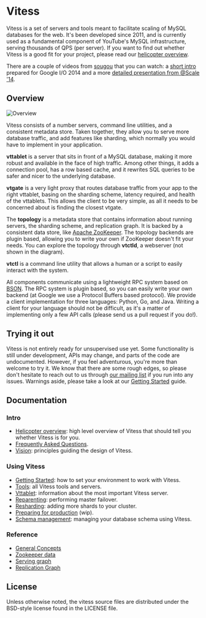 # Vitess

Vitess is a set of servers and tools meant to facilitate scaling of MySQL
databases for the web. It's been developed since 2011, and is currently used as
a fundamental component of YouTube's MySQL infrastructure, serving thousands of
QPS (per server). If you want to find out whether Vitess is a good fit for your
project, please read our [helicopter
overview](https://github.com/youtube/vitess/blob/master/doc/HelicopterOverview.markdown).

There are a couple of videos from [sougou](https://github.com/sougou) that you can watch:
a [short intro](http://youtu.be/midJ6b1LkA0) prepared for Google I/O 2014
and a more [detailed presentation from @Scale '14](http://youtu.be/5yDO-tmIoXY).

## Overview

![Overview](https://raw.githubusercontent.com/youtube/vitess/master/doc/VitessOverview.png)

Vitess consists of a number servers, command line utilities, and a consistent
metadata store. Taken together, they allow you to serve more database traffic,
and add features like sharding, which normally you would have to implement in your
application.

**vttablet** is a server that sits in front of a MySQL database, making it more
robust and available in the face of high traffic. Among other things, it adds a
connection pool, has a row based cache, and it rewrites SQL queries to be safer
and nicer to the underlying database.

**vtgate** is a very light proxy that routes database traffic from your app to the
right vttablet, basing on the sharding scheme, latency required, and health of
the vttablets. This allows the client to be very simple, as all it needs to be
concerned about is finding the closest vtgate.

The **topology** is a metadata store that contains information about running
servers, the sharding scheme, and replication graph. It is backed by a
consistent data store, like [Apache ZooKeeper](http://zookeeper.apache.org/).
The topology backends are plugin based, allowing you to write your own if
ZooKeeper doesn't fit your needs. You can explore the topology through
**vtctld**, a webserver (not shown in the diagram).

**vtctl** is a command line utility that allows a human or a script to easily
interact with the system.

All components communicate using a lightweight RPC system based on
[BSON](http://bsonspec.org/). The RPC system is plugin based, so you can easily
write your own backend (at Google we use a Protocol Buffers based protocol). We
provide a client implementation for three languages: Python, Go, and Java.
Writing a client for your language should not be difficult, as it's a matter of
implementing only a few API calls (please send us a pull request if you do!).

## Trying it out

Vitess is not entirely ready for unsupervised use yet. Some functionality is
still under development, APIs may change, and parts of the code are
undocumented. However, if you feel adventurous, you're more than welcome to try
it. We know that there are some rough edges, so please don't hesitate to reach out
to us through [our mailing list](https://groups.google.com/forum/#!forum/vitess)
if you run into any issues. Warnings aside, please take a look at our [Getting
Started](https://github.com/youtube/vitess/blob/master/doc/GettingStarted.markdown)
guide.

## Documentation

### Intro
 * [Helicopter overview](https://github.com/youtube/vitess/blob/master/doc/HelicopterOverview.markdown):
     high level overview of Vitess that should tell you whether Vitess is for you.
 * [Frequently Asked Questions](https://github.com/youtube/vitess/blob/master/doc/FAQ.markdown).
 * [Vision](https://github.com/youtube/vitess/blob/master/doc/Vision.markdown):
     principles guiding the design of Vitess.

### Using Vitess

 * [Getting Started](https://github.com/youtube/vitess/blob/master/doc/GettingStarted.markdown):
     how to set your environment to work with Vitess.
 * [Tools](https://github.com/youtube/vitess/blob/master/doc/Tools.markdown):
     all Vitess tools and servers.
 * [Vttablet](https://github.com/youtube/vitess/blob/master/doc/Vttablet.markdown):
     information about the most important Vitess server.
 * [Reparenting](https://github.com/youtube/vitess/blob/master/doc/Reparenting.markdown):
     performing master failover.
 * [Resharding](https://github.com/youtube/vitess/blob/master/doc/Resharding.markdown):
     adding more shards to your cluster.
 * [Preparing for production](https://github.com/youtube/vitess/blob/master/doc/Production.markdown) (wip).
 * [Schema management](https://github.com/youtube/vitess/blob/master/doc/SchemaManagement.markdown):
     managing your database schema using Vitess.

### Reference

 * [General Concepts](https://github.com/youtube/vitess/blob/master/doc/Concepts.markdown)
 * [Zookeeper data](https://github.com/youtube/vitess/blob/master/doc/ZookeeperData.markdown)
 * [Serving graph](https://github.com/youtube/vitess/blob/master/doc/ServingGraph.markdown)
 * [Replication Graph](https://github.com/youtube/vitess/blob/master/doc/ReplicationGraph.markdown)

## License

Unless otherwise noted, the vitess source files are distributed
under the BSD-style license found in the LICENSE file.
